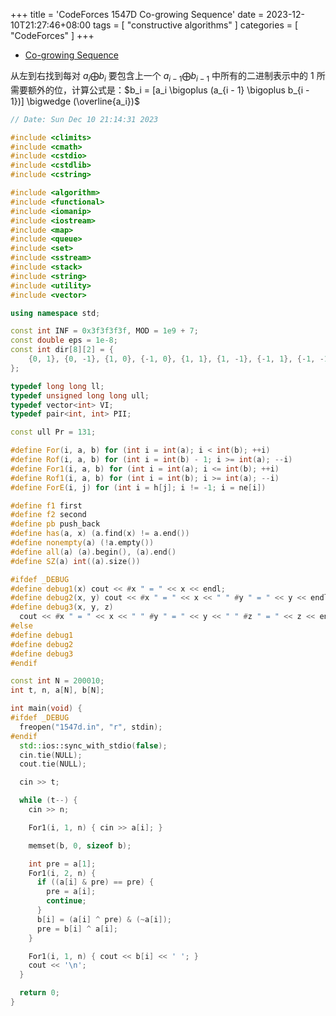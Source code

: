 +++
title = 'CodeForces 1547D Co-growing Sequence'
date = 2023-12-10T21:27:46+08:00
tags = [ "constructive algorithms" ]
categories = [ "CodeForces" ]
+++

- [Co-growing Sequence](https://vjudge.net/problem/CodeForces-1547d)

从左到右找到每对 $a_i \bigoplus b_i$ 要包含上一个 $a_{i - 1} \bigoplus b_{i - 1}$ 中所有的二进制表示中的 1 所需要额外的位，计算公式是：$b_i = [a_i \bigoplus (a_{i - 1} \bigoplus b_{i - 1})] \bigwedge (\overline{a_i})$

```cpp
// Date: Sun Dec 10 21:14:31 2023

#include <climits>
#include <cmath>
#include <cstdio>
#include <cstdlib>
#include <cstring>

#include <algorithm>
#include <functional>
#include <iomanip>
#include <iostream>
#include <map>
#include <queue>
#include <set>
#include <sstream>
#include <stack>
#include <string>
#include <utility>
#include <vector>

using namespace std;

const int INF = 0x3f3f3f3f, MOD = 1e9 + 7;
const double eps = 1e-8;
const int dir[8][2] = {
    {0, 1}, {0, -1}, {1, 0}, {-1, 0}, {1, 1}, {1, -1}, {-1, 1}, {-1, -1},
};

typedef long long ll;
typedef unsigned long long ull;
typedef vector<int> VI;
typedef pair<int, int> PII;

const ull Pr = 131;

#define For(i, a, b) for (int i = int(a); i < int(b); ++i)
#define Rof(i, a, b) for (int i = int(b) - 1; i >= int(a); --i)
#define For1(i, a, b) for (int i = int(a); i <= int(b); ++i)
#define Rof1(i, a, b) for (int i = int(b); i >= int(a); --i)
#define ForE(i, j) for (int i = h[j]; i != -1; i = ne[i])

#define f1 first
#define f2 second
#define pb push_back
#define has(a, x) (a.find(x) != a.end())
#define nonempty(a) (!a.empty())
#define all(a) (a).begin(), (a).end()
#define SZ(a) int((a).size())

#ifdef _DEBUG
#define debug1(x) cout << #x " = " << x << endl;
#define debug2(x, y) cout << #x " = " << x << " " #y " = " << y << endl;
#define debug3(x, y, z)                                                        \
  cout << #x " = " << x << " " #y " = " << y << " " #z " = " << z << endl;
#else
#define debug1
#define debug2
#define debug3
#endif

const int N = 200010;
int t, n, a[N], b[N];

int main(void) {
#ifdef _DEBUG
  freopen("1547d.in", "r", stdin);
#endif
  std::ios::sync_with_stdio(false);
  cin.tie(NULL);
  cout.tie(NULL);

  cin >> t;

  while (t--) {
    cin >> n;

    For1(i, 1, n) { cin >> a[i]; }

    memset(b, 0, sizeof b);

    int pre = a[1];
    For1(i, 2, n) {
      if ((a[i] & pre) == pre) {
        pre = a[i];
        continue;
      }
      b[i] = (a[i] ^ pre) & (~a[i]);
      pre = b[i] ^ a[i];
    }

    For1(i, 1, n) { cout << b[i] << ' '; }
    cout << '\n';
  }

  return 0;
}
```
